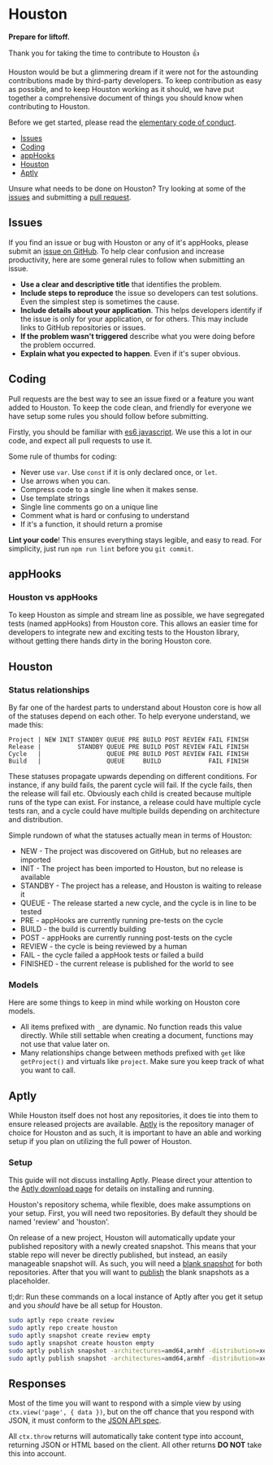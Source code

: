 # Houston
**Prepare for liftoff.**

Thank you for taking the time to contribute to Houston :+1:

Houston would be but a glimmering dream if it were not for the astounding
contributions made by third-party developers. To keep contribution as easy as
possible, and to keep Houston working as it should, we have put together a
comprehensive document of things you should know when contributing to Houston.

Before we get started, please read the
[elementary code of conduct](https://elementary.io/code-of-conduct).

- [Issues](#Issues)
- [Coding](#Coding)
- [appHooks](#appHooks)
- [Houston](#Houston)
- [Aptly](#Aptly)

Unsure what needs to be done on Houston? Try looking at some of the
[issues](https://github.com/elementary/houston/issues?q=is%3Aopen+is%3Aissue+label%3ABitesize)
and submitting a [pull request](#Pull-Requests).

## Issues

If you find an issue or bug with Houston or any of it's appHooks, please submit
an [issue on GitHub](https://github.com/elementary/houston/issues/new). To help
clear confusion and increase productivity, here are some general rules to follow
when submitting an issue.

* **Use a clear and descriptive title** that identifies the problem.
* **Include steps to reproduce** the issue so developers can test solutions.
Even the simplest step is sometimes the cause.
* **Include details about your application**. This helps developers identify if
the issue is only for your application, or for others. This may include links to
GitHub repositories or issues.
* **If the problem wasn't triggered** describe what you were doing before the
problem occurred.
* **Explain what you expected to happen**. Even if it's super obvious.

## Coding

Pull requests are the best way to see an issue fixed or a feature you want added
to Houston. To keep the code clean, and friendly for everyone we have setup some
rules you should follow before submitting.

Firstly, you should be familiar with
[es6 javascript](https://github.com/lukehoban/es6features). We use this a lot
in our code, and expect all pull requests to use it.

Some rule of thumbs for coding:

* Never use `var`. Use `const` if it is only declared once, or `let`.
* Use arrows when you can.
* Compress code to a single line when it makes sense.
* Use template strings
* Single line comments go on a unique line
* Comment what is hard or confusing to understand
* If it's a function, it should return a promise

**Lint your code**! This ensures everything stays legible, and easy to read.
For simplicity, just run `npm run lint` before you `git commit`.

## appHooks

### Houston vs appHooks

To keep Houston as simple and stream line as possible, we have segregated tests
(named appHooks) from Houston core. This allows an easier time for developers
to integrate new and exciting tests to the Houston library, without getting
there hands dirty in the boring Houston core.

## Houston

### Status relationships

By far one of the hardest parts to understand about Houston core is how all of
the statuses depend on each other. To help everyone understand, we made this:

```
Project | NEW INIT STANDBY QUEUE PRE BUILD POST REVIEW FAIL FINISH
Release |          STANDBY QUEUE PRE BUILD POST REVIEW FAIL FINISH
Cycle   |                  QUEUE PRE BUILD POST REVIEW FAIL FINISH
Build   |                  QUEUE     BUILD             FAIL FINISH
```

These statuses propagate upwards depending on different conditions. For
instance, if any build fails, the parent cycle will fail. If the cycle fails,
then the release will fail etc. Obviously each child is created because multiple
runs of the type can exist. For instance, a release could have multiple cycle
tests ran, and a cycle could have multiple builds depending on architecture and
distribution.

Simple rundown of what the statuses actually mean in terms of Houston:

* NEW - The project was discovered on GitHub, but no releases are imported
* INIT - The project has been imported to Houston, but no release is available
* STANDBY - The project has a release, and Houston is waiting to release it
* QUEUE - The release started a new cycle, and the cycle is in line to be tested
* PRE - appHooks are currently running pre-tests on the cycle
* BUILD - the build is currently building
* POST - appHooks are currently running post-tests on the cycle
* REVIEW - the cycle is being reviewed by a human
* FAIL - the cycle failed a appHook tests or failed a build
* FINISHED - the current release is published for the world to see

### Models

Here are some things to keep in mind while working on Houston core models.

* All items prefixed with `_` are dynamic. No function reads this value
directly. While still settable when creating a document, functions may not use
that value later on.
* Many relationships change between methods prefixed with `get` like
`getProject()` and virtuals like `project`. Make sure you keep track of what you
want to call.

## Aptly

While Houston itself does not host any repositories, it does tie into them to
ensure released projects are available. [Aptly](http://www.aptly.info/) is the
repository manager of choice for Houston and as such, it is important to have
an able and working setup if you plan on utilizing the full power of Houston.

### Setup

This guide will not discuss installing Aptly. Please direct your attention to
the [Aptly download page](http://www.aptly.info/download/) for details on
installing and running.

Houston's repository schema, while flexible, does make assumptions on your
setup. First, you will need two repositories. By default they should be named
'review' and 'houston'.

On release of a new project, Houston will automatically update your published
repository with a newly created snapshot. This means that your stable repo will
never be directly published, but instead, an easily manageable snapshot will.
As such, you will need a
[blank snapshot](http://www.aptly.info/doc/aptly/snapshot/create/) for both
repositories. After that you will want to
[publish](http://www.aptly.info/doc/aptly/publish/snapshot/) the blank snapshots
as a placeholder.

tl;dr: Run these commands on a local instance of Aptly after you get it setup
and you _should_ have be all setup for Houston.
```bash
sudo aptly repo create review
sudo aptly repo create houston
sudo aptly snapshot create review empty
sudo aptly snapshot create houston empty
sudo aptly publish snapshot -architectures=amd64,armhf -distribution=xenial review
sudo aptly publish snapshot -architectures=amd64,armhf -distribution=xenial houston
```

## Responses

Most of the time you will want to respond with a simple view by using
`ctx.view('page', { data })`, but on the off chance that you respond with JSON,
it must conform to the [JSON API spec](http://jsonapi.org/).

All `ctx.throw` returns will automatically take content type into account,
returning JSON or HTML based on the client. All other returns **DO NOT** take
this into account.
